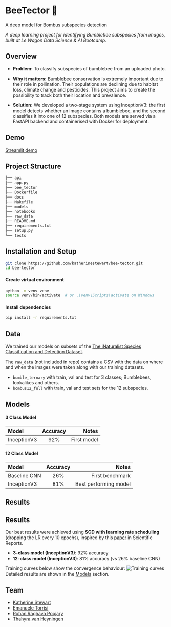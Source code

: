 # BeeTector 🐝

A deep model for Bombus subspecies detection

_A deep learning project for identifying Bumblebee subspecies from images, built at Le Wagon Data Science & AI Bootcamp._

## Overview

- **Problem:** To classify subspecies of bumblebee from an uploaded photo.

- **Why it matters:** Bumblebee conservation is extremely important due to their role in pollination.  Their populations are declining due to habitat loss,
climate change and pesticides.  This project aims to create the possibility to
track both their location and prevalence.

- **Solution:** We developed a two-stage system using InceptionV3: the first model detects whether an image contains a bumblebee, and the second classifies it into one of 12 subspecies. Both models are served via a FastAPI backend and containerised with Docker for deployment.

## Demo

[Streamlit demo](https://beetector.streamlit.app/)


## Project Structure

```bash
├── api
├── app.py
├── bee_tector
├── Dockerfile
├── docs
├── Makefile
├── models
├── notebooks
├── raw_data
├── README.md
├── requirements.txt
├── setup.py
└── tests
```

## Installation and Setup

```bash
git clone https://github.com/katherinestewart/bee-tector.git
cd bee-tector
```

#### Create virtual environment
```bash
python -m venv venv
source venv/bin/activate  # or .\venv\Scripts\activate on Windows
```

#### Install dependencies
```bash
pip install -r requirements.txt
```

## Data

We trained our models on subsets of the [The iNaturalist Species Classification and Detection Dataset](https://arxiv.org/abs/1707.06642?).

The `raw_data` (not included in repo) contains a CSV with the data on where and when the images were taken along with our training datasets.
- `bumble_ternary` with train, val and test for 3 classes; Bumblebees, lookalikes and others.
- `bombus12_full` with train, val and test sets for the 12 subspecies.

## Models

#### 3 Class Model
| Model          | Accuracy | Notes               |
|:---------------|:--------:|--------------------:|
| InceptionV3    |   92%    | First model         |

#### 12 Class Model
| Model          | Accuracy | Notes                 |
|:---------------|:--------:|----------------------:|
| Baseline CNN   |   26%    | First benchmark       |
| InceptionV3    |   81%    | Best performing model |


## Results
## Results

Our best results were achieved using **SGD with learning rate scheduling** (dropping the LR every 10 epochs), inspired by this [paper](https://www.nature.com/articles/s41598-021-87210-1) in Scientific Reports.

- **3-class model (InceptionV3)**: 92% accuracy
- **12-class model (InceptionV3)**: 81% accuracy (vs 26% baseline CNN)

Training curves below show the convergence behaviour:
![Training curves](raw_data/learning_curves.png)
Detailed results are shown in the [Models](#models) section.

## Team

- [Katherine Stewart](https://www.linkedin.com/in/katherine-stewart-a3933b354/)
- [Emanuele Torrisi](https://www.linkedin.com/in/emanuele-torrisi-08a3572a4/)
- [Rohan Raghava Poojary]()
- [Thahyra van Heyningen](https://www.linkedin.com/in/thahyravh/)
